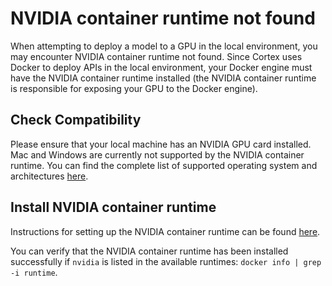 # NVIDIA container runtime not found

When attempting to deploy a model to a GPU in the local environment, you may encounter NVIDIA container runtime not found. Since Cortex uses Docker to deploy APIs in the local environment, your Docker engine must have the NVIDIA container runtime installed (the NVIDIA container runtime is responsible for exposing your GPU to the Docker engine).

## Check Compatibility

Please ensure that your local machine has an NVIDIA GPU card installed. Mac and Windows are currently not supported by the NVIDIA container runtime. You can find the complete list of supported operating system and architectures [here](https://nvidia.github.io/nvidia-container-runtime).

## Install NVIDIA container runtime

Instructions for setting up the NVIDIA container runtime can be found [here](https://github.com/NVIDIA/nvidia-container-runtime#installation).

You can verify that the NVIDIA container runtime has been installed successfully if `nvidia` is listed in the available runtimes: `docker info | grep -i runtime`.
